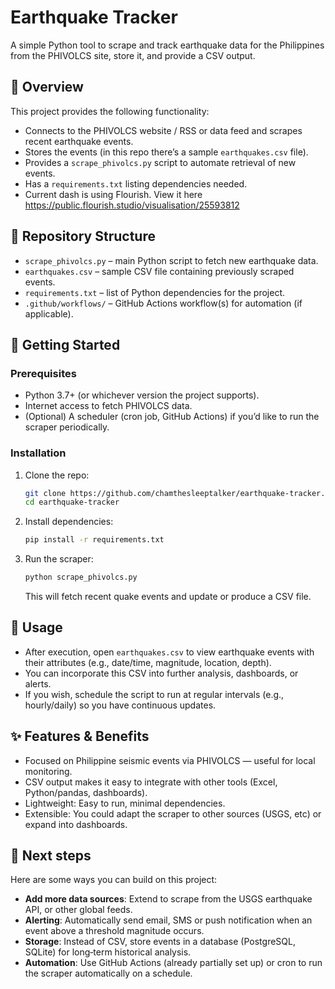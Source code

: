 # Earthquake Tracker  
A simple Python tool to scrape and track earthquake data for the Philippines from the PHIVOLCS site, store it, and provide a CSV output.

## 🧭 Overview  
This project provides the following functionality:  
- Connects to the PHIVOLCS website / RSS or data feed and scrapes recent earthquake events.  
- Stores the events (in this repo there’s a sample `earthquakes.csv` file).  
- Provides a `scrape_phivolcs.py` script to automate retrieval of new events.  
- Has a `requirements.txt` listing dependencies needed.
- Current dash is using Flourish. View it here https://public.flourish.studio/visualisation/25593812

## 📂 Repository Structure  
- `scrape_phivolcs.py` – main Python script to fetch new earthquake data.  
- `earthquakes.csv` – sample CSV file containing previously scraped events.  
- `requirements.txt` – list of Python dependencies for the project.  
- `.github/workflows/` – GitHub Actions workflow(s) for automation (if applicable).  

## 🚀 Getting Started  
### Prerequisites  
- Python 3.7+ (or whichever version the project supports).  
- Internet access to fetch PHIVOLCS data.  
- (Optional) A scheduler (cron job, GitHub Actions) if you’d like to run the scraper periodically.

### Installation  
1. Clone the repo:  
   ```bash
   git clone https://github.com/chamthesleeptalker/earthquake-tracker.git  
   cd earthquake-tracker  
   ```
2. Install dependencies:  
   ```bash
   pip install -r requirements.txt  
   ```
3. Run the scraper:  
   ```bash
   python scrape_phivolcs.py  
   ```
   This will fetch recent quake events and update or produce a CSV file.

## 🧮 Usage  
- After execution, open `earthquakes.csv` to view earthquake events with their attributes (e.g., date/time, magnitude, location, depth).  
- You can incorporate this CSV into further analysis, dashboards, or alerts.  
- If you wish, schedule the script to run at regular intervals (e.g., hourly/daily) so you have continuous updates.

## ✨ Features & Benefits  
- Focused on Philippine seismic events via PHIVOLCS — useful for local monitoring.  
- CSV output makes it easy to integrate with other tools (Excel, Python/pandas, dashboards).  
- Lightweight: Easy to run, minimal dependencies.  
- Extensible: You could adapt the scraper to other sources (USGS, etc) or expand into dashboards.

## 🔧 Next steps
Here are some ways you can build on this project:  
- **Add more data sources**: Extend to scrape from the USGS earthquake API, or other global feeds.  
- **Alerting**: Automatically send email, SMS or push notification when an event above a threshold magnitude occurs.  
- **Storage**: Instead of CSV, store events in a database (PostgreSQL, SQLite) for long‑term historical analysis.  
- **Automation**: Use GitHub Actions (already partially set up) or cron to run the scraper automatically on a schedule.

